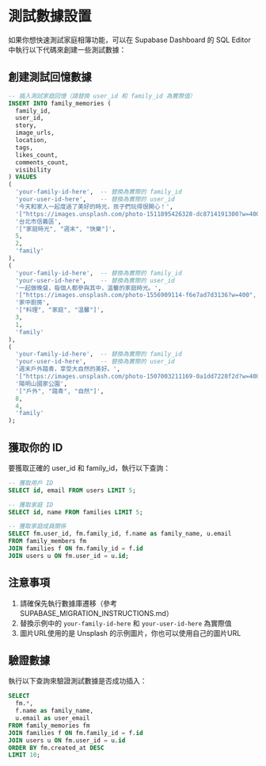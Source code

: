 # 測試數據設置

如果你想快速測試家庭相簿功能，可以在 Supabase Dashboard 的 SQL Editor 中執行以下代碼來創建一些測試數據：

## 創建測試回憶數據

```sql
-- 插入測試家庭回憶（請替換 user_id 和 family_id 為實際值）
INSERT INTO family_memories (
  family_id, 
  user_id, 
  story, 
  image_urls, 
  location,
  tags,
  likes_count,
  comments_count,
  visibility
) VALUES 
(
  'your-family-id-here',  -- 替換為實際的 family_id
  'your-user-id-here',    -- 替換為實際的 user_id
  '今天和家人一起度過了美好的時光，孩子們玩得很開心！',
  '["https://images.unsplash.com/photo-1511895426328-dc8714191300?w=400"]',
  '台北市信義區',
  '["家庭時光", "週末", "快樂"]',
  5,
  2,
  'family'
),
(
  'your-family-id-here',  -- 替換為實際的 family_id
  'your-user-id-here',    -- 替換為實際的 user_id
  '一起做晚餐，每個人都參與其中，溫馨的家庭時光。',
  '["https://images.unsplash.com/photo-1556909114-f6e7ad7d3136?w=400", "https://images.unsplash.com/photo-1556909045-f552ce5be71c?w=400"]',
  '家中廚房',
  '["料理", "家庭", "溫馨"]',
  3,
  1,
  'family'
),
(
  'your-family-id-here',  -- 替換為實際的 family_id
  'your-user-id-here',    -- 替換為實際的 user_id
  '週末戶外踏青，享受大自然的美好。',
  '["https://images.unsplash.com/photo-1507003211169-0a1dd7228f2d?w=400"]',
  '陽明山國家公園',
  '["戶外", "踏青", "自然"]',
  8,
  4,
  'family'
);
```

## 獲取你的 ID

要獲取正確的 user_id 和 family_id，執行以下查詢：

```sql
-- 獲取用戶 ID
SELECT id, email FROM users LIMIT 5;

-- 獲取家庭 ID
SELECT id, name FROM families LIMIT 5;

-- 獲取家庭成員關係
SELECT fm.user_id, fm.family_id, f.name as family_name, u.email
FROM family_members fm 
JOIN families f ON fm.family_id = f.id 
JOIN users u ON fm.user_id = u.id;
```

## 注意事項

1. 請確保先執行數據庫遷移（參考 SUPABASE_MIGRATION_INSTRUCTIONS.md）
2. 替換示例中的 `your-family-id-here` 和 `your-user-id-here` 為實際值
3. 圖片URL使用的是 Unsplash 的示例圖片，你也可以使用自己的圖片URL

## 驗證數據

執行以下查詢來驗證測試數據是否成功插入：

```sql
SELECT 
  fm.*,
  f.name as family_name,
  u.email as user_email
FROM family_memories fm
JOIN families f ON fm.family_id = f.id
JOIN users u ON fm.user_id = u.id
ORDER BY fm.created_at DESC
LIMIT 10;
```